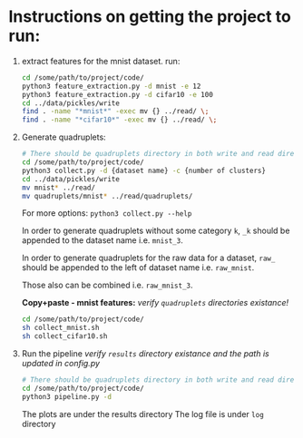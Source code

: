 # Instructions on getting the project to run:

1. extract features for the mnist dataset. run:
	
	```bash
	cd /some/path/to/project/code/
	python3 feature_extraction.py -d mnist -e 12
    python3 feature_extraction.py -d cifar10 -e 100
	cd ../data/pickles/write
	find . -name "*mnist*" -exec mv {} ../read/ \;
    find . -name "*cifar10*" -exec mv {} ../read/ \;
	```

2. Generate quadruplets:
    ```bash
    # There should be quadruplets directory in both write and read directories
    cd /some/path/to/project/code/
    python3 collect.py -d {dataset name} -c {number of clusters}
    cd ../data/pickles/write
    mv mnist* ../read/
    mv quadruplets/mnist* ../read/quadruplets/
    ```
    For more options: `python3 collect.py --help`
    
    In order to generate quadruplets without some category `k`, `_k` 
    should be appended to the dataset name i.e. `mnist_3`.
    
    In order to generate quadruplets for the raw data for a dataset, 
    `raw_` should be appended to the left of dataset name i.e. `raw_mnist`.
    
    Those also can be combined i.e. `raw_mnist_3`.
    
    **Copy+paste - mnist features:**
    _verify `quadruplets` directories existance!_
    ```bash
    cd /some/path/to/project/code/
    sh collect_mnist.sh
    sh collect_cifar10.sh
    ```
3. Run the pipeline
    _verify `results` directory existance and the path is updated in config.py_
    ```bash
    # There should be quadruplets directory in both write and read directories
    cd /some/path/to/project/code/
    python3 pipeline.py -d
    ```

    The plots are under the results directory
    The log file is under `log` directory
